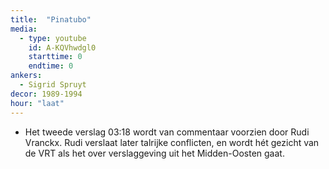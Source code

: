 ```yaml
---
title:  "Pinatubo"
media:
  - type: youtube
    id: A-KQVhwdgl0
    starttime: 0
    endtime: 0
ankers:
  - Sigrid Spruyt
decor: 1989-1994
hour: "laat"
---
```


* Het tweede verslag <span class="moment-inline" data-sec="198">03:18</span> wordt van commentaar voorzien door Rudi Vranckx. Rudi verslaat later talrijke conflicten, en wordt hét gezicht van de VRT als het over verslaggeving uit het Midden-Oosten gaat.
